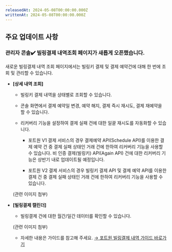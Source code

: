 ```yaml
---
releasedAt: 2024-05-08T00:00:00.000Z
writtenAt: 2024-05-08T00:00:00.000Z
---
```


## 주요 업데이트 사항

### **관리자 콘솔**✔️ 빌링결제 내역조회 페이지가 새롭게 오픈했습니다.

새로운 빌링결제 내역 조회 페이지에서는 빌링키 결제 및 결제 예약건에 대해 한 번에 조회 및 관리할 수 있습니다.

- **\[상세 내역 조회]**

  - 빌링키 결제 내역을 상태별로 조회할 수 있습니다.

  - 콘솔 화면에서 결제 예약일 변경, 예약 해지, 결제 즉시 재시도, 결제 재예약을 할 수 있습니다.

  - 리커버리 기능을 설정하여 결제 실패 건에 대한 일괄 재시도를 자동화할 수 있습니다.
    - 포트원 V1 결제 서비스의 경우 결제예약 API(Schedule API)를 이용한 결제 예약 건 중 결제 실패 상태인
      거래 건에 한하여 리커버리 기능을 사용할 수 있습니다. 비 인증 결제(빌링키) API(Again API) 건에 대한
      리커버리 기능은 상반기 내로 업데이트될 예정입니다.

    - 포트원 V2 결제 서비스의 경우 빌링키 결제 API 및 결제 예약 API를 이용한 결제 건 중 결제 실패
      상태인 거래 건에 한하여 리커버리 기능을 사용할 수 있습니다.

  (관련 이미지 첨부)

- **\[빌링결제 캘린더]**

  - 빌링결제 건에 대한 월간/일간 데이터를 확인할 수 있습니다.

  (관련 이미지 첨부)

  - 자세한 내용은 가이드를 참고해 주세요. [→ 포트원 빌링결제 내역 가이드 바로가기](../../../../docs/ko/console/guide/billing-payments)
